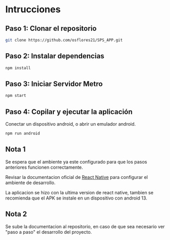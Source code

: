 # Intrucciones

## Paso 1: Clonar el repositorio

```bash
git clone https://github.com/osflores21/SPS_APP.git
```

## Paso 2: Instalar dependencias

```bash
npm install
```

## Paso 3: Iniciar Servidor Metro

```bash
npm start
```

## Paso 4: Copilar y ejecutar la aplicación

Conectar un dispositivo android, o abrir un emulador android.

```bash
npm run android
```

## Nota 1

Se espera que el ambiente ya este configurado para que los pasos anteriores funcionen correctamente.

Revisar la documentacion oficial de [React Native](https://reactnative.dev/docs/environment-setup) para configurar el ambiente de desarrollo.

La aplicacion se hizo con la ultima version de react native, tambien se recomienda que el APK se instale en un dispositivo con android 13.

## Nota 2

Se sube la documentacion al repositorio, en caso de que sea necesario ver "paso a paso" el desarrollo del proyecto.
